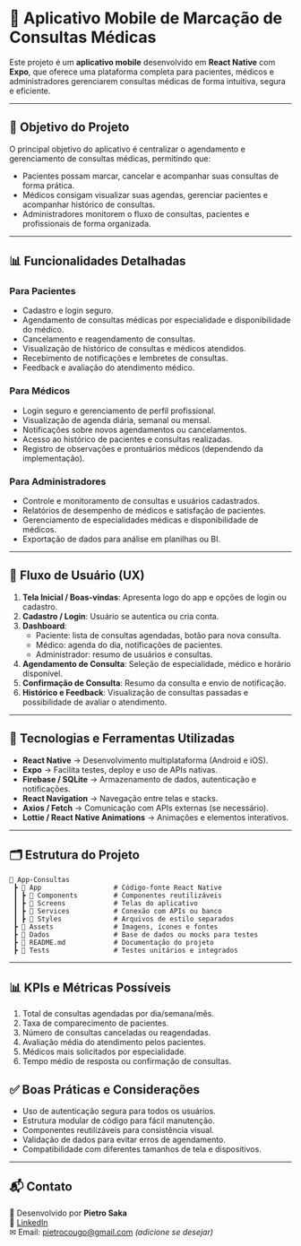 
# 🏥 Aplicativo Mobile de Marcação de Consultas Médicas

Este projeto é um **aplicativo mobile** desenvolvido em **React Native** com **Expo**, que oferece uma plataforma completa para pacientes, médicos e administradores gerenciarem consultas médicas de forma intuitiva, segura e eficiente.

---

## 🎯 Objetivo do Projeto

O principal objetivo do aplicativo é centralizar o agendamento e gerenciamento de consultas médicas, permitindo que:

- Pacientes possam marcar, cancelar e acompanhar suas consultas de forma prática.
- Médicos consigam visualizar suas agendas, gerenciar pacientes e acompanhar histórico de consultas.
- Administradores monitorem o fluxo de consultas, pacientes e profissionais de forma organizada.

---

## 📊 Funcionalidades Detalhadas

### Para Pacientes
- Cadastro e login seguro.
- Agendamento de consultas médicas por especialidade e disponibilidade do médico.
- Cancelamento e reagendamento de consultas.
- Visualização de histórico de consultas e médicos atendidos.
- Recebimento de notificações e lembretes de consultas.
- Feedback e avaliação do atendimento médico.

### Para Médicos
- Login seguro e gerenciamento de perfil profissional.
- Visualização de agenda diária, semanal ou mensal.
- Notificações sobre novos agendamentos ou cancelamentos.
- Acesso ao histórico de pacientes e consultas realizadas.
- Registro de observações e prontuários médicos (dependendo da implementação).

### Para Administradores
- Controle e monitoramento de consultas e usuários cadastrados.
- Relatórios de desempenho de médicos e satisfação de pacientes.
- Gerenciamento de especialidades médicas e disponibilidade de médicos.
- Exportação de dados para análise em planilhas ou BI.

---

## 📱 Fluxo de Usuário (UX)

1. **Tela Inicial / Boas-vindas**: Apresenta logo do app e opções de login ou cadastro.
2. **Cadastro / Login**: Usuário se autentica ou cria conta.
3. **Dashboard**:  
   - Paciente: lista de consultas agendadas, botão para nova consulta.  
   - Médico: agenda do dia, notificações de pacientes.  
   - Administrador: resumo de usuários e consultas.
4. **Agendamento de Consulta**: Seleção de especialidade, médico e horário disponível.
5. **Confirmação de Consulta**: Resumo da consulta e envio de notificação.
6. **Histórico e Feedback**: Visualização de consultas passadas e possibilidade de avaliar o atendimento.

---

## 🚀 Tecnologias e Ferramentas Utilizadas

- **React Native** → Desenvolvimento multiplataforma (Android e iOS).
- **Expo** → Facilita testes, deploy e uso de APIs nativas.
- **Firebase / SQLite** → Armazenamento de dados, autenticação e notificações.
- **React Navigation** → Navegação entre telas e stacks.
- **Axios / Fetch** → Comunicação com APIs externas (se necessário).
- **Lottie / React Native Animations** → Animações e elementos interativos.

---

## 🗂 Estrutura do Projeto

```
📂 App-Consultas
 ┣ 📱 App                  # Código-fonte React Native
 ┃ ┣ 📂 Components         # Componentes reutilizáveis
 ┃ ┣ 📂 Screens            # Telas do aplicativo
 ┃ ┣ 📂 Services           # Conexão com APIs ou banco
 ┃ ┣ 📂 Styles             # Arquivos de estilo separados
 ┣ 📂 Assets               # Imagens, ícones e fontes
 ┣ 📂 Dados                # Base de dados ou mocks para testes
 ┣ 📑 README.md            # Documentação do projeto
 ┣ 📂 Tests                # Testes unitários e integrados
```

---

## 📊 KPIs e Métricas Possíveis

1. Total de consultas agendadas por dia/semana/mês.
2. Taxa de comparecimento de pacientes.
3. Número de consultas canceladas ou reagendadas.
4. Avaliação média do atendimento pelos pacientes.
5. Médicos mais solicitados por especialidade.
6. Tempo médio de resposta ou confirmação de consultas.

## ✅ Boas Práticas e Considerações

- Uso de autenticação segura para todos os usuários.
- Estrutura modular de código para fácil manutenção.
- Componentes reutilizáveis para consistência visual.
- Validação de dados para evitar erros de agendamento.
- Compatibilidade com diferentes tamanhos de tela e dispositivos.

---

## 📬 Contato

👤 Desenvolvido por **Pietro Saka**  
🔗 [LinkedIn](https://www.linkedin.com/in/pietro-saccarr%C3%A3o-cougo/)  
✉ Email: pietrocougo@gmail.com *(adicione se desejar)*
